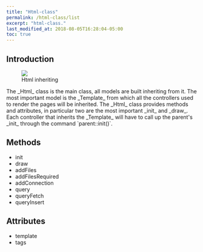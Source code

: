 ```yaml
---
title: "Html-class"
permalink: /html-class/list
excerpt: "html-class."
last_modified_at: 2018-08-05T16:28:04-05:00
toc: true
---
```


## Introduction
<figure>
	<a href="https://user-images.githubusercontent.com/16030020/44004136-93ac1c2c-9e5d-11e8-8df5-9db5f9bab7a8.png">
    <img src="https://user-images.githubusercontent.com/16030020/44004136-93ac1c2c-9e5d-11e8-8df5-9db5f9bab7a8.png">
  </a>
	<figcaption>
    Html inheriting
  </figcaption>
</figure>
The _Html_ class is the main class, all models are built inheriting from it.
The most important model is the _Template_ from which all the controllers used to render the pages will be inherited.
The _Html_ class provides methods and attributes, in particular two are the most important _init_ and _draw_.
Each controller that inherits the _Template_ will have to call up the parent's _init_ through the command `parent::init()`.

## Methods
- init
- draw
- addFiles
- addFilesRequired
- addConnection
- query
- queryFetch
- queryInsert

## Attributes
- template
- tags
